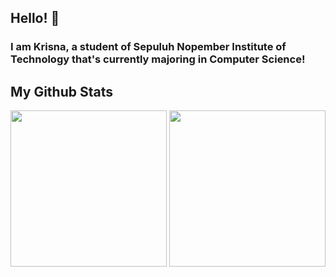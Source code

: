 ## Hello! 👋

<!--
**putukrisna6/putukrisna6** is a ✨ _special_ ✨ repository because its `README.md` (this file) appears on your GitHub profile.

Here are some ideas to get you started:

- 🔭 I’m currently working on ...
- 🌱 I’m currently learning ...
- 👯 I’m looking to collaborate on ...
- 🤔 I’m looking for help with ...
- 💬 Ask me about ...
- 📫 How to reach me: ...
- 😄 Pronouns: ...
- ⚡ Fun fact: ...
-->
### I am Krisna, a student of Sepuluh Nopember Institute of Technology that's currently majoring in Computer Science!

## My Github Stats
<div>
  <img height=250 src="https://github-readme-stats.vercel.app/api/top-langs/?username=putukrisna6&hide_border=true&hide=html,css,blade&theme=onedark&langs_count=6"/>
  <img height=250 src="https://github-readme-stats.vercel.app/api?username=putukrisna6&line_height=27&count_private=true&hide_border=true&show_icons=true&theme=onedark">
</div>
